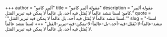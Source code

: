 +++
author = "ألبير كامو"
title = "مقولة ألبير كامو"
description = "مقولة ألبير كامو: لسنا ننشد عالماً لا يُقتَل فيه أحد، بل عالماً لا يمكن فيه تبرير القتل."
quote = '''لسنا ننشد عالماً لا يُقتَل فيه أحد، بل عالماً لا يمكن فيه تبرير القتل.'''
slug = "لسنا-ننشد-عالماً-لا-يُقتَل-فيه-أحد،-بل-عالماً-لا-يمكن-فيه-تبرير-القتل"
+++
لسنا ننشد عالماً لا يُقتَل فيه أحد، بل عالماً لا يمكن فيه تبرير القتل.
